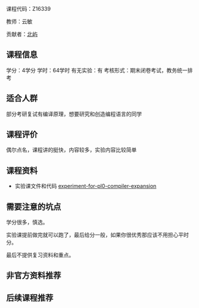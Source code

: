 课程代码：Z16339

教师：云敏

贡献者：[北屿](https://github.com/beiyuouo/)

## 课程信息

学分：4学分
学时：64学时
有无实验：有
考核形式：期末闭卷考试，教务统一排考

## 适合人群

部分考研复试有编译原理，想要研究和创造编程语言的同学

## 课程评价

偶尔点名，课程讲的挺快，内容较多，实验内容比较简单

## 课程资料

- 实验课文件和代码 [experiment-for-pl0-compiler-expansion](https://github.com/beiyuouo/experiment-for-pl0-compiler-expansion)

## 需要注意的坑点

学分很多，慎选。

实验课提前做完就可以跑了，最后给分一般，如果你很优秀那应该不用担心平时分。

最后不提供复习资料和重点。

## 非官方资料推荐


## 后续课程推荐


